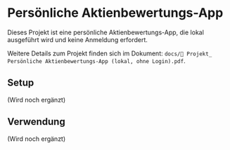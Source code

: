 # Persönliche Aktienbewertungs-App

Dieses Projekt ist eine persönliche Aktienbewertungs-App, die lokal ausgeführt wird und keine Anmeldung erfordert.

Weitere Details zum Projekt finden sich im Dokument: `docs/📌 Projekt_ Persönliche Aktienbewertungs-App (lokal, ohne Login).pdf`.

## Setup

(Wird noch ergänzt)

## Verwendung

(Wird noch ergänzt) 